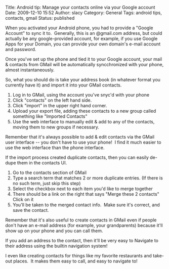 Title: Android tip: Manage your contacts online via your Google account
Date: 2009-12-10 15:52
Author: slacy
Category: General
Tags: android tips, contacts, gmail
Status: published

When you activated your Android phone, you had to provide a "Google
Account" to sync it to.  Generally, this is an @gmail.com address, but
could actually be any google-provided account, for example, if you use
Google Apps for your Domain, you can provide your own domain's e-mail
account and password.

Once you've set up the phone and tied it to your Google account, your
mail & contacts from GMail will be automatically syncchronized with your
phone, almost instantaneously.

So, what you should do is take your address book (in whatever format you
currently have it) and import it into your GMail contacts.

1.  Log in to GMail, using the account you've snyc'd with your phone
2.  Click "contacts" on the left hand side.
3.  Click "import" in the upper right hand corner.
4.  Upload your export file, adding these contacts to a new group called
    something like "Imported Contacts"
5.  Use the web interface to manually edit & add to any of the contacts,
    moving them to new groups if necessary.

Remember that it's always possible to add & edit contacts via the GMail
user interface -- you don't have to use your phone!  I find it much
easier to use the web interface than the phone interface.

If the import process created duplicate contacts, then you can easily
de-dupe them in the contacts UI.

1.  Go to the contacts section of GMail
2.  Type a search term that matches 2 or more duplicate entries. (If
    there is no such term, just skip this step)
3.  Select the checkbox next to each item you'd like to merge together
4.  There should be a link on the right that says "Merge these 2
    contacts"   Click on it
5.  You'll be taken to the merged contact info.  Make sure it's correct,
    and save the contact.

Remember that it's also useful to create contacts in GMail even if
people don't have an e-mail address (for example, your grandparents)
because it'll show up on your phone and you can call them.

If you add an address to the contact, then it'll be very easy to
Navigate to their address using the builtin navigation system!

I even like creating contacts for things like my favorite restaurants
and take-out places.  It makes them easy to call, and easy to navigate
to!
